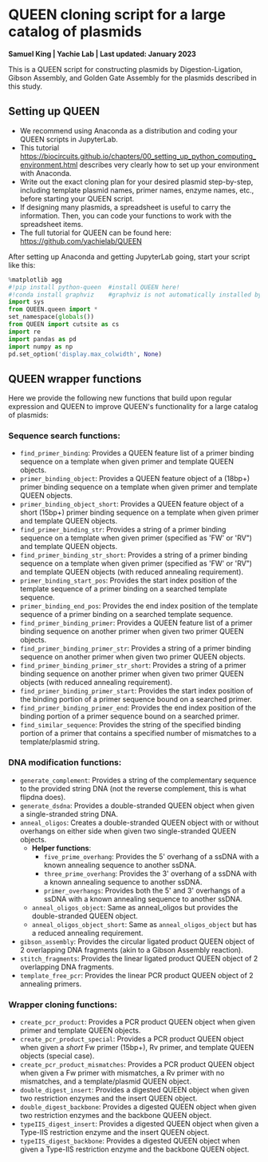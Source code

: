# QUEEN cloning script for a large catalog of plasmids
**Samuel King | Yachie Lab | Last updated: January 2023**

This is a QUEEN script for constructing plasmids by Digestion-Ligation, Gibson Assembly, and Golden Gate Assembly for the plasmids described in this study.

## Setting up QUEEN
- We recommend using Anaconda as a distribution and coding your QUEEN scripts in JupyterLab.
- This tutorial https://biocircuits.github.io/chapters/00_setting_up_python_computing_environment.html describes very clearly how to set up your environment with Anaconda.
- Write out the exact cloning plan for your desired plasmid step-by-step, including template plasmid names, primer names, enzyme names, etc., before starting your QUEEN script.
- If designing many plasmids, a spreadsheet is useful to carry the information. Then, you can code your functions to work with the spreadsheet items.
- The full tutorial for QUEEN can be found here: https://github.com/yachielab/QUEEN

After setting up Anaconda and getting JupyterLab going, start your script like this:
```python
%matplotlib agg
#!pip install python-queen  #install QUEEN here!
#!conda install graphviz    #graphviz is not automatically installed by Anaconda and you need to install it yourself here
import sys
from QUEEN.queen import *
set_namespace(globals())
from QUEEN import cutsite as cs
import re
import pandas as pd
import numpy as np
pd.set_option('display.max_colwidth', None)
```

## QUEEN wrapper functions
Here we provide the following new functions that build upon regular expression and QUEEN to improve QUEEN's functionality for a large catalog of plasmids:
### Sequence search functions:
* `find_primer_binding`: Provides a QUEEN feature list of a primer binding sequence on a template when given primer and template QUEEN objects.
* `primer_binding_object`: Provides a QUEEN feature object of a (18bp+) primer binding sequence on a template when given primer and template QUEEN objects.
* `primer_binding_object_short`: Provides a QUEEN feature object of a short (15bp+) primer binding sequence on a template when given primer and template QUEEN objects.
* `find_primer_binding_str`: Provides a string of a primer binding sequence on a template when given primer (specified as 'FW' or 'RV") and template QUEEN objects.
* `find_primer_binding_str_short`: Provides a string of a primer binding sequence on a template when given primer (specified as 'FW' or 'RV") and template QUEEN objects (with reduced annealing requirement).
* `primer_binding_start_pos`: Provides the start index position of the template sequence of a primer binding on a searched template sequence.
* `primer_binding_end_pos`: Provides the end index position of the template sequence of a primer binding on a searched template sequence.
* `find_primer_binding_primer`: Provides a QUEEN feature list of a primer binding sequence on another primer when given two primer QUEEN objects.
* `find_primer_binding_primer_str`: Provides a string of a primer binding sequence on another primer when given two primer QUEEN objects.
* `find_primer_binding_primer_str_short`: Provides a string of a primer binding sequence on another primer when given two primer QUEEN objects (with reduced annealing requirement).
* `find_primer_binding_primer_start`: Provides the start index position of the binding portion of a primer sequence bound on a searched primer.
* `find_primer_binding_primer_end`: Provides the end index position of the binding portion of a primer sequence bound on a searched primer.
* `find_similar_sequence`: Provides the string of the specified binding portion of a primer that contains a specified number of mismatches to a template/plasmid string.

### DNA modification functions:
* `generate_complement`: Provides a string of the complementary sequence to the provided string DNA (not the reverse complement, this is what flipdna does).
* `generate_dsdna`: Provides a double-stranded QUEEN object when given a single-stranded string DNA.
* `anneal_oligos`: Creates a double-stranded QUEEN object with or without overhangs on either side when given two single-stranded QUEEN objects.
    * __Helper functions__:
        * `five_prime_overhang`: Provides the 5' overhang of a ssDNA with a known annealing sequence to another ssDNA.
        * `three_prime_overhang`: Provides the 3' overhang of a ssDNA with a known annealing sequence to another ssDNA.
        * `primer_overhangs`: Provides both the 5' and 3' overhangs of a ssDNA with a known annealing sequence to another ssDNA.
    * `anneal_oligos_object`: Same as anneal_oligos but provides the double-stranded QUEEN object.
    * `anneal_oligos_object_short`: Same as `anneal_oligos_object` but has a reduced annealing requirement.
* `gibson_assembly`: Provides the circular ligated product QUEEN object of 2 overlapping DNA fragments (akin to a Gibson Assembly reaction).
* `stitch_fragments`: Provides the linear ligated product QUEEN object of 2 overlapping DNA fragments.
* `template_free_pcr`: Provides the linear PCR product QUEEN object of 2 annealing primers.
    
### Wrapper cloning functions:
* `create_pcr_product`: Provides a PCR product QUEEN object when given primer and template QUEEN objects.
* `create_pcr_product_special`: Provides a PCR product QUEEN object when given a *short* Fw primer (15bp+), Rv primer, and template QUEEN objects (special case).
* `create_pcr_product_mismatches`: Provides a PCR product QUEEN object when given a Fw primer with mismatches, a Rv primer with no mismatches, and a template/plasmid QUEEN object.
* `double_digest_insert`: Provides a digested QUEEN object when given two restriction enzymes and the insert QUEEN object.
* `double_digest_backbone`: Provides a digested QUEEN object when given two restriction enzymes and the backbone QUEEN object.
* `typeIIS_digest_insert`: Provides a digested QUEEN object when given a Type-IIS restriction enzyme and the insert QUEEN object.
* `typeIIS_digest_backbone`: Provides a digested QUEEN object when given a Type-IIS restriction enzyme and the backbone QUEEN object. 
